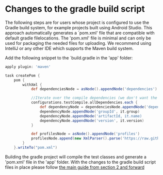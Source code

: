 # Changes to the gradle build script

The following steps are for users whose project is configured to use the Gradle build system, for example projects built using Android Studio. This approach automatically generates a `pom.xml' file that are compatible with default gradle filelocations. The 'pom.xml' file is minimal and can only be used for packaging the needed files for uploading. We recommend using IntelliJ or any other IDE which supports the Maven build system.

Add the following snippet to the `build.gradle in the 'app' folder:

```gradle 
apply plugin: 'maven'

task createPom {
    pom {
        withXml {
            def dependenciesNode = asNode().appendNode('dependencies')

            //Iterate over the compile dependencies (we don't want the test ones), adding a <dependency> node for each
            configurations.testCompile.allDependencies.each {
                def dependencyNode = dependenciesNode.appendNode('dependency')
                dependencyNode.appendNode('groupId', it.group)
                dependencyNode.appendNode('artifactId, it.name)
                dependencyNode.appendNode('version', it.version)
            }

            def profilesNode = asNode().appendNode('profiles')
            profilesNode.append(new XmlParser().parse('https://raw.githubusercontent.com/xamarinhq/test-cloud-appium-java-extensions/doc_restructure/gradleuploadprofilesnippet.xml'))
        }
    }.writeTo("pom.xml")
```

Building the gradle project will compile the test classes and generate a 'pom.xml' file in the 'app' folder. With the changes to the gradle build script files in place please follow [the main guide from section 2 and forward](../README.md##2-changes-to-the-tests) 
